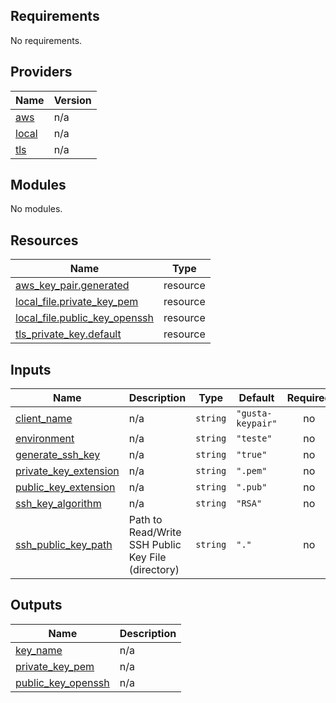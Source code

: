 <!-- BEGIN_TF_DOCS -->
## Requirements

No requirements.

## Providers

| Name | Version |
|------|---------|
| <a name="provider_aws"></a> [aws](#provider\_aws) | n/a |
| <a name="provider_local"></a> [local](#provider\_local) | n/a |
| <a name="provider_tls"></a> [tls](#provider\_tls) | n/a |

## Modules

No modules.

## Resources

| Name | Type |
|------|------|
| [aws_key_pair.generated](https://registry.terraform.io/providers/hashicorp/aws/latest/docs/resources/key_pair) | resource |
| [local_file.private_key_pem](https://registry.terraform.io/providers/hashicorp/local/latest/docs/resources/file) | resource |
| [local_file.public_key_openssh](https://registry.terraform.io/providers/hashicorp/local/latest/docs/resources/file) | resource |
| [tls_private_key.default](https://registry.terraform.io/providers/hashicorp/tls/latest/docs/resources/private_key) | resource |

## Inputs

| Name | Description | Type | Default | Required |
|------|-------------|------|---------|:--------:|
| <a name="input_client_name"></a> [client\_name](#input\_client\_name) | n/a | `string` | `"gusta-keypair"` | no |
| <a name="input_environment"></a> [environment](#input\_environment) | n/a | `string` | `"teste"` | no |
| <a name="input_generate_ssh_key"></a> [generate\_ssh\_key](#input\_generate\_ssh\_key) | n/a | `string` | `"true"` | no |
| <a name="input_private_key_extension"></a> [private\_key\_extension](#input\_private\_key\_extension) | n/a | `string` | `".pem"` | no |
| <a name="input_public_key_extension"></a> [public\_key\_extension](#input\_public\_key\_extension) | n/a | `string` | `".pub"` | no |
| <a name="input_ssh_key_algorithm"></a> [ssh\_key\_algorithm](#input\_ssh\_key\_algorithm) | n/a | `string` | `"RSA"` | no |
| <a name="input_ssh_public_key_path"></a> [ssh\_public\_key\_path](#input\_ssh\_public\_key\_path) | Path to Read/Write SSH Public Key File (directory) | `string` | `"."` | no |

## Outputs

| Name | Description |
|------|-------------|
| <a name="output_key_name"></a> [key\_name](#output\_key\_name) | n/a |
| <a name="output_private_key_pem"></a> [private\_key\_pem](#output\_private\_key\_pem) | n/a |
| <a name="output_public_key_openssh"></a> [public\_key\_openssh](#output\_public\_key\_openssh) | n/a |
<!-- END_TF_DOCS -->